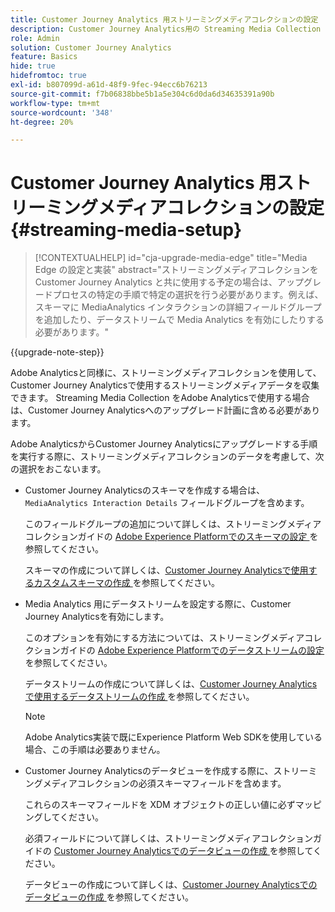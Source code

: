 ```yaml
---
title: Customer Journey Analytics 用ストリーミングメディアコレクションの設定
description: Customer Journey Analytics用の Streaming Media Collection の設定方法について説明します
role: Admin
solution: Customer Journey Analytics
feature: Basics
hide: true
hidefromtoc: true
exl-id: b807099d-a61d-48f9-9fec-94ecc6b76213
source-git-commit: f7b06838bbe5b1a5e304c6d0da6d34635391a90b
workflow-type: tm+mt
source-wordcount: '348'
ht-degree: 20%

---
```


# Customer Journey Analytics 用ストリーミングメディアコレクションの設定 {#streaming-media-setup}

<!-- markdownlint-disable MD034 -->

>[!CONTEXTUALHELP]
>id="cja-upgrade-media-edge"
>title="Media Edge の設定と実装"
>abstract="ストリーミングメディアコレクションを Customer Journey Analytics と共に使用する予定の場合は、アップグレードプロセスの特定の手順で特定の選択を行う必要があります。例えば、スキーマに MediaAnalytics インタラクションの詳細フィールドグループを追加したり、データストリームで Media Analytics を有効にしたりする必要があります。"

<!-- markdownlint-enable MD034 -->

{{upgrade-note-step}}

Adobe Analyticsと同様に、ストリーミングメディアコレクションを使用して、Customer Journey Analyticsで使用するストリーミングメディアデータを収集できます。 Streaming Media Collection をAdobe Analyticsで使用する場合は、Customer Journey Analyticsへのアップグレード計画に含める必要があります。

Adobe AnalyticsからCustomer Journey Analyticsにアップグレードする手順を実行する際に、ストリーミングメディアコレクションのデータを考慮して、次の選択をおこないます。

* Customer Journey Analyticsのスキーマを作成する場合は、`MediaAnalytics Interaction Details` フィールドグループを含めます。

  このフィールドグループの追加について詳しくは、ストリーミングメディアコレクションガイドの [Adobe Experience Platformでのスキーマの設定 ](https://experienceleague.adobe.com/en/docs/media-analytics/using/implementation/edge-recommended/media-edge-sdk/implementation-edge#set-up-the-schema-in-adobe-experience-platform) を参照してください。

  スキーマの作成について詳しくは、[Customer Journey Analyticsで使用するカスタムスキーマの作成 ](/help/getting-started/cja-upgrade/cja-upgrade-schema-create.md) を参照してください。

* Media Analytics 用にデータストリームを設定する際に、Customer Journey Analyticsを有効にします。

  このオプションを有効にする方法については、ストリーミングメディアコレクションガイドの [Adobe Experience Platformでのデータストリームの設定 ](https://experienceleague.adobe.com/en/docs/media-analytics/using/implementation/edge-recommended/media-edge-sdk/implementation-edge#configure-a-datastream-in-adobe-experience-platform) を参照してください。

  データストリームの作成について詳しくは、[Customer Journey Analyticsで使用するデータストリームの作成 ](/help/getting-started/cja-upgrade/cja-upgrade-datastream.md) を参照してください。

  >[!NOTE]
  >
  >Adobe Analytics実装で既にExperience Platform Web SDKを使用している場合、この手順は必要ありません。

* Customer Journey Analyticsのデータビューを作成する際に、ストリーミングメディアコレクションの必須スキーマフィールドを含めます。

  これらのスキーマフィールドを XDM オブジェクトの正しい値に必ずマッピングしてください。

  必須フィールドについて詳しくは、ストリーミングメディアコレクションガイドの [Customer Journey Analyticsでのデータビューの作成 ](/help/getting-started/cja-upgrade/cja-upgrade-dataview.md) を参照してください。

  データビューの作成について詳しくは、[Customer Journey Analyticsでのデータビューの作成 ](/help/getting-started/cja-upgrade/cja-upgrade-dataview.md) を参照してください。

<!--

------------------

The steps for implementing the Streaming Media Collection in Customer Journey Analytics differ depending on your current Streaming Media Collection implementation in Adobe Analytics. 

Streaming Media Collection can be implemented in Adobe Analytics in either of the following ways:

* [Edge Network implementations for the Streaming Media Collection](#edge-network-implementations)

* [Adobe Analytics-only implementations for the Streaming Media Collection](#adobe-analytics-only-implementations)

For more information about the differences between these implementation methods, see [Implement the Streaming Media Collection](https://experienceleague.adobe.com/en/docs/media-analytics/using/implementation/overview) in the Streaming Media Collection Guide.

## Edge Network implementations for the Streaming Media Collection

If the Streaming Media Collection is [implemented using the Edge Network in your Adobe Analytics implementation](https://experienceleague.adobe.com/en/docs/media-analytics/using/implementation/overview#edge-implementation-methods), this means that some steps that are required to upgrade the Streaming Media Collection to Customer Journey Analytics have already been completed as part of your Adobe Analytics implementation. Following are the completed steps:

* [Set up the schema in Adobe Experience Platform](https://experienceleague.adobe.com/en/docs/media-analytics/using/implementation/edge-recommended/media-edge-sdk/implementation-edge#set-up-the-schema-in-adobe-experience-platform)

* [Create a dataset in Adobe Experience Platform](https://experienceleague.adobe.com/en/docs/media-analytics/using/implementation/edge-recommended/media-edge-sdk/implementation-edge#create-a-dataset-in-adobe-experience-platform)

* [Configure a datastream in Adobe Experience Platform](https://experienceleague.adobe.com/en/docs/media-analytics/using/implementation/edge-recommended/media-edge-sdk/implementation-edge#configure-a-datastream-in-adobe-experience-platform)

The following additional steps need to be completed as part of the upgrade to Customer Journey Analytics:

>[!NOTE]
>
>As you complete the Customer Journey Analytics upgrade steps, make sure you use the schema, dataset, and datastream from your Streaming Media Collection implementation in Adobe Analytics.

* [Create a connection in Customer Journey Analytics](/help/getting-started/cja-upgrade/cja-upgrade-connection.md)

* [Create a data view in Customer Journey Analytics](/help/getting-started/cja-upgrade/cja-upgrade-dataview.md)


## Adobe Analytics-only implementations for the Streaming Media Collection

If the Streaming Media Collection is [implemented using an Adobe Analytics-only implementation in your Adobe Analytics environment](https://experienceleague.adobe.com/en/docs/media-analytics/using/implementation/overview#adobe-analytics-only-implementation-methods), this means that Streaming Media data is not yet going to Edge Network. 

As you create the schema, dataset, datastream, connection, and data view as part of your upgrade from Adobe Analytics to Customer Journey Analytics, make the following selections to account for Streaming Media Collection data:

* When creating the schema for Customer Journey Analytics, include the `MediaAnalytics Interaction Details` field group.

  For more information about adding this field group, see [Set up the schema in Adobe Experience Platform](https://experienceleague.adobe.com/en/docs/media-analytics/using/implementation/edge-recommended/media-edge-sdk/implementation-edge#set-up-the-schema-in-adobe-experience-platform) in the Streaming Media Collection Guide.

  For information about creating the schema, see [Create a custom schema to use with Customer Journey Analytics](/help/getting-started/cja-upgrade/cja-upgrade-schema-create.md).

* When configuring the datastream for Customer Journey Analytics, enable Media Analytics. 

  For more information about enabling this option, see [Configure a datastream in Adobe Experience Platform](https://experienceleague.adobe.com/en/docs/media-analytics/using/implementation/edge-recommended/media-edge-sdk/implementation-edge#configure-a-datastream-in-adobe-experience-platform) in the Streaming Media Collection Guide.

  For information about creating the datastream, see [Create a datastream to use with Customer Journey Analytics](/help/getting-started/cja-upgrade/cja-upgrade-datastream.md).

* When creating a data view for Customer Journey Analytics, include the required schema fields for the Streaming Media Collection.

  Make sure you map these schema fieldds to the correct values in the XDM object.

  For more information about the required fields, see [Create a data view in Customer Journey Analytics](/help/getting-started/cja-upgrade/cja-upgrade-dataview.md) in the Streaming Media Collection Guide.

  For information about creating the data view, see [Create a data view in Customer Journey Analytics](/help/getting-started/cja-upgrade/cja-upgrade-dataview.md).

  -->
